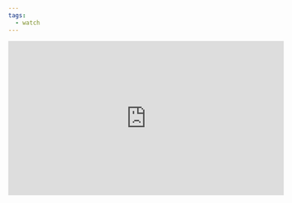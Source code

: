 ```yaml
---
tags:
  - watch
---
```


<iframe width="560" height="315" src="https://www.youtube.com/embed/Bv3YhGku92w?si=HwtIGfWrAa2aeRFa" title="YouTube video player" frameborder="0" allow="accelerometer; autoplay; clipboard-write; encrypted-media; gyroscope; picture-in-picture; web-share" allowfullscreen></iframe>
